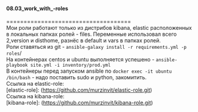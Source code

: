 #### 08.03_work_with_-roles </br>
====================================</br>
Мои роли работают только из дистрибов kibana, elastic расположенных в локальных папках ролей - files. Переменные использовал всего 2,version и disthome,
разнёс в default и vars в папках ролей.</br>
Роли ставяться из git - `ansible-galaxy install -r requirements.yml -p roles`/</br>
На контейнерах centos и ubuntu выполняется успешено - `ansible-playbook site.yml -i inventory/prod.yml`</br>
В контейнеры перед запуском ansible по `docker exec -it ubuntu /bin/bash` - надо поставить sudo и python, закомитить.</br>
Ссылка на elastic-role:</br>
    [elastic-role]: (https://github.com/murzinvit/elastic-role.git) </br>
Ссылка на kibana-role:</br>
    [kibana-role]: (https://github.com/murzinvit/kibana-role.git) </br>

